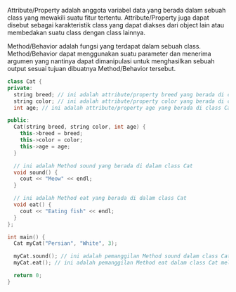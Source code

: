 Attribute/Property adalah anggota variabel data yang berada dalam sebuah class yang mewakili suatu fitur tertentu. Attribute/Property juga dapat disebut sebagai karakteristik class yang dapat diakses dari object lain atau membedakan suatu class dengan class lainnya.

Method/Behavior adalah fungsi yang terdapat dalam sebuah class. Method/Behavior dapat menggunakan suatu parameter dan menerima argumen yang nantinya dapat dimanipulasi untuk menghasilkan sebuah output sesuai tujuan dibuatnya Method/Behavior tersebut. 

```cpp
class Cat { 
private:
  string breed; // ini adalah attribute/property breed yang berada di class Cat
  string color; // ini adalah attribute/property color yang berada di class Cat
  int age; // ini adalah attribute/property age yang berada di class Cat

public:
  Cat(string breed, string color, int age) {
    this->breed = breed;
    this->color = color;
    this->age = age;
  }

  // ini adalah Method sound yang berada di dalam class Cat
  void sound() {
    cout << "Meow" << endl;
  }

  // ini adalah Method eat yang berada di dalam class Cat
  void eat() {
    cout << "Eating fish" << endl;
  }
};

int main() {
  Cat myCat("Persian", "White", 3); 

  myCat.sound(); // ini adalah pemanggilan Method sound dalam class Cat melalui object myCat
  myCat.eat(); // ini adalah pemanggilan Method eat dalam class Cat melalui object myCat

  return 0;
}
```
